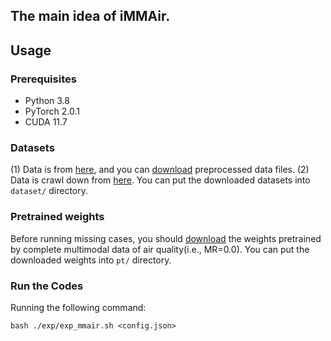 ## The main idea of iMMAir.

## Usage

### Prerequisites
- Python 3.8
- PyTorch 2.0.1
- CUDA 11.7

### Datasets
(1) Data is from [here](https://dl.acm.org/doi/abs/10.1145/3191752), and you can [download](https://drive.google.com/drive/folders/1onxwxoWCcORa51cxp5VIbFU7GzT0dO-m?usp=drive_link) preprocessed data files.
(2) Data is crawl down from [here](https://www.tour-beijing.com/real_time_weather_photo/).
You can put the downloaded datasets into `dataset/` directory.

### Pretrained weights
Before running missing cases, you should [download](https://drive.google.com/drive/folders/11jeaq5x8ywgAGT0uW5yOQz6ePYamlrG7?usp=drive_link) the weights pretrained by complete multimodal data of air quality(i.e., MR=0.0).
You can put the downloaded weights into `pt/` directory.

### Run the Codes
Running the following command:
```
bash ./exp/exp_mmair.sh <config.json>
```
